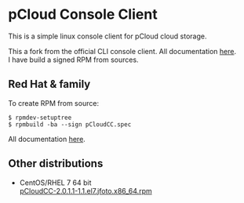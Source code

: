 # pCloud Console Client

This is a simple linux console client for pCloud cloud storage.   

This a fork from the official CLI console client. All documentation [here](https://github.com/pcloudcom/console-client).  
I have build a signed RPM from sources.   

## Red Hat & family
To create RPM from source:  
```
$ rpmdev-setuptree
$ rpmbuild -ba --sign pCloudCC.spec   
```
All documentation [here](https://rpm-packaging-guide.github.io).   
 
## Other distributions  
- CentOS/RHEL 7 64 bit  
  [pCloudCC-2.0.1.1-1.1.el7.jfoto.x86_64.rpm](https://my.pcloud.com/publink/show?code=XZWsHU7ZTBoO61NJKbJloOUcJ0m6bHcg9zdy)  


